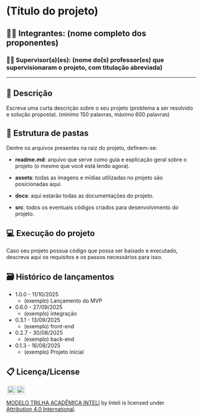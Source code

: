 # (Título do projeto)

## 🧑‍🎓 Integrantes: (nome completo dos proponentes)

### 🧑‍🏫 Supervisor(a)(es): (nome do(s) professor(es) que supervisionaram o projeto, com titulação abreviada) 

_____

## 📝 Descrição

Escreva uma curta descrição sobre o seu projeto (problema a ser resolvido e solução proposta). (minímo 150 palavras, máximo 600 palavras)

## 📁 Estrutura de pastas

Dentre os arquivos presentes na raiz do projeto, definem-se:

- <b>readme.md</b>: arquivo que serve como guia e explicação geral sobre o projeto (o mesmo que você está lendo agora).

- <b>assets</b>: todas as imagens e mídias utilizadas no projeto são posicionadas aqui.

- <b>docs</b>: aqui estarão todas as documentações do projeto.

- <b>src</b>: todos os eventuais códigos criados para desenvolvimento do projeto.

## 💻 Execução do projeto

Caso seu projeto possua código que possa ser baixado e executado, descreva aqui os requisitos e os passos necessários para isso.

## 🗃 Histórico de lançamentos

* 1.0.0 - 11/10/2025
    * (exemplo) Lançamento do MVP
* 0.6.0 - 27/09/2025
    * (exemplo) integração
* 0.3.1 - 13/09/2025
    * (exemplo) front-end
* 0.2.7 - 30/08/2025
    * (exemplo) back-end
* 0.1.3 - 16/08/2025
    * (exemplo) Projeto inicial

## 📋 Licença/License

<img style="height:22px!important;margin-left:3px;vertical-align:text-bottom;" src="https://mirrors.creativecommons.org/presskit/icons/cc.svg?ref=chooser-v1"><img style="height:22px!important;margin-left:3px;vertical-align:text-bottom;" src="https://mirrors.creativecommons.org/presskit/icons/by.svg?ref=chooser-v1"><p xmlns:cc="http://creativecommons.org/ns#" xmlns:dct="http://purl.org/dc/terms/"><a property="dct:title" rel="cc:attributionURL" href="https://github.dev/Intelihub/Template_M3">MODELO TRILHA ACADÊMICA INTELI</a> by Inteli is licensed under <a href="http://creativecommons.org/licenses/by/4.0/?ref=chooser-v1" target="_blank" rel="license noopener noreferrer" style="display:inline-block;">Attribution 4.0 International</a>.</p>
